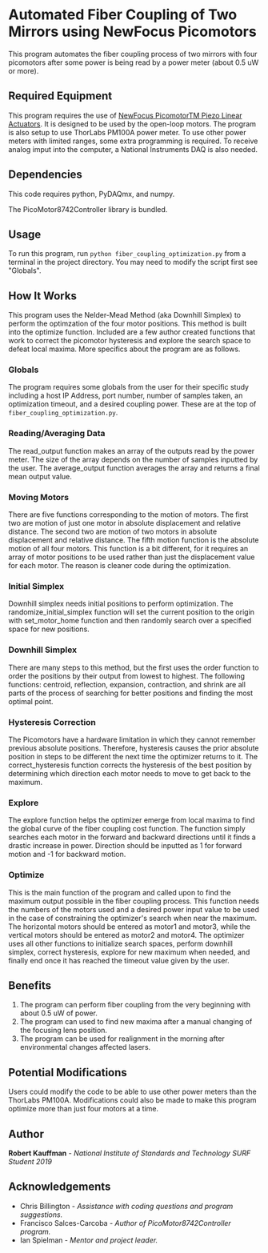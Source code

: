 # Automated Fiber Coupling of Two Mirrors using NewFocus Picomotors
This program automates the fiber coupling process of two mirrors with four picomotors after some power is being read by a power meter (about 0.5 uW or more).

## Required Equipment
This program requires the use of [NewFocus PicomotorTM Piezo Linear Actuators](https://www.newport.com/f/picomotor-piezo-linear-actuators). It is designed to be used by the open-loop motors. The program is also setup to use ThorLabs PM100A power meter.  To use other power meters with limited ranges, some extra programming is required. To receive analog imput into the computer, a National Instruments DAQ is also needed.

## Dependencies
This code requires python, PyDAQmx, and numpy.

The PicoMotor8742Controller library is bundled.

## Usage
To run this program, run `python fiber_coupling_optimization.py` from a terminal in the project directory. You may need to modify the script first see "Globals".

## How It Works
This program uses the Nelder-Mead Method (aka Downhill Simplex) to perform the optimzation of the four motor positions. This method is built into the optimize function. Included are a few author created functions that work to correct the picomotor hysteresis and explore the search space to defeat local maxima. More specifics about the program are as follows.

### Globals
The program requires some globals from the user for their specific study including a host IP Address, port number, number of samples taken, an optimization timeout, and a desired coupling power. These are at the top of `fiber_coupling_optimization.py`.

### Reading/Averaging Data
The read_output function makes an array of the outputs read by the power meter. The size of the array depends on the number of samples inputted by the user. The average_output function averages the array and returns a final mean output value.

### Moving Motors
There are five functions corresponding to the motion of motors. The first two are motion of just one motor in absolute displacement and relative distance. The second two are motion of two motors in absolute displacement and relative distance. The fifth motion function is the absolute motion of all four motors. This function is a bit different, for it requires an array of motor positions to be used rather than just the displacement value for each motor. The reason is cleaner code during the optimization.

### Initial Simplex
Downhill simplex needs initial positions to perform optimization. The randomize_initial_simplex function will set the current position to the origin with set_motor_home function and then randomly search over a specified space for new positions.

### Downhill Simplex
There are many steps to this method, but the first uses the order function to order the positions by their output from lowest to highest. The following functions: centroid, reflection, expansion, contraction, and shrink are all parts of the process of searching for better positions and finding the most optimal point.

### Hysteresis Correction
The Picomotors have a hardware limitation in which they cannot remember previous absolute positions. Therefore, hysteresis causes the prior absolute position in steps to be different the next time the optimizer returns to it. The correct_hysteresis function corrects the hysteresis of the best position by determining which direction each motor needs to move to get back to the maximum.

### Explore
The explore function helps the optimizer emerge from local maxima to find the global curve of the fiber coupling cost function. The function simply searches each motor in the forward and backward directions until it finds a drastic increase in power. Direction should be inputted as 1 for forward motion and -1 for backward motion.

### Optimize
This is the main function of the program and called upon to find the maximum output possible in the fiber coupling process. This function needs the numbers of the motors used and a desired power input value to be used in the case of constraining the optimizer's search when near the maximum. The horizontal motors should be entered as motor1 and motor3, while the vertical motors should be entered as motor2 and motor4. The optimizer uses all other functions to initialize search spaces, perform downhill simplex, correct hysteresis, explore for new maximum when needed, and finally end once it has reached the timeout value given by the user.

## Benefits
1. The program can perform fiber coupling from the very beginning with about 0.5 uW of power.
2. The program can used to find new maxima after a manual changing of the focusing lens position.
3. The program can be used for realignment in the morning after environmental changes affected lasers.

## Potential Modifications
Users could modify the code to be able to use other power meters than the ThorLabs PM100A. Modifications could also be made to make this program optimize more than just four motors at a time.

## Author
**Robert Kauffman** - *National Institute of Standards and Technology SURF Student 2019*

## Acknowledgements
* Chris Billington - *Assistance with coding questions and program suggestions.*
* Francisco Salces-Carcoba - *Author of PicoMotor8742Controller program.*
* Ian Spielman - *Mentor and project leader.*
